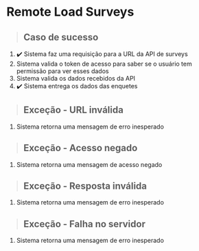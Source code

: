 # Remote Load Surveys

> ## Caso de sucesso
1. ✔️ Sistema faz uma requisição para a URL da API de surveys
2. Sistema valida o token de acesso para saber se o usuário tem permissão para ver esses dados
3. Sistema valida os dados recebidos da API
4. ✔️ Sistema entrega os dados das enquetes

> ## Exceção - URL inválida
1. Sistema retorna uma mensagem de erro inesperado

> ## Exceção - Acesso negado
1. Sistema retorna uma mensagem de acesso negado

> ## Exceção - Resposta inválida
1. Sistema retorna uma mensagem de erro inesperado

> ## Exceção - Falha no servidor
1. Sistema retorna uma mensagem de erro inesperado